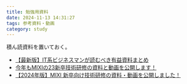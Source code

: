 ```yaml
---
title: 勉強用資料
date: 2024-11-13 14:31:27
tags: 参考資料・動画
category: study
---
```


積ん読資料を置いておく。

- [【最新版】IT系ビジネスマンが読むべき有益資料まとめ](https://qiita.com/KNR109/items/94e30de1da719d0e7a78)
- [今年もMIXIの23新卒技術研修の資料と動画を公開します！](https://mixi-developers.mixi.co.jp/23-technical-training-20a6f610140c)
- [【2024年版】MIXI 新卒向け技術研修の資料・動画を公開しました！](https://zenn.dev/mixi/articles/2efdbeb0574906)

<br>
